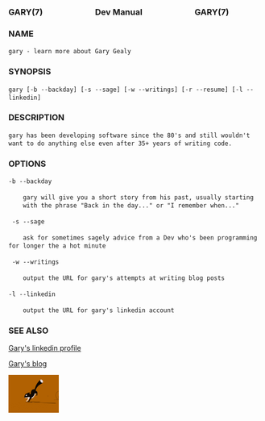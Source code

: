 ### GARY(7) <img height="10" hspace="50"/>Dev Manual<img height="10" hspace="50"/> GARY(7)

### NAME
    gary - learn more about Gary Gealy

### SYNOPSIS
    
    gary [-b --backday] [-s --sage] [-w --writings] [-r --resume] [-l --linkedin] 

### DESCRIPTION

    gary has been developing software since the 80's and still wouldn't 
    want to do anything else even after 35+ years of writing code.
    
### OPTIONS

    -b --backday

        gary will give you a short story from his past, usually starting
        with the phrase "Back in the day..." or "I remember when..."
     
     -s --sage
     
        ask for sometimes sagely advice from a Dev who's been programming for longer the a hot minute

     -w --writings
     
        output the URL for gary's attempts at writing blog posts

    -l --linkedin
    
        output the URL for gary's linkedin account
       

### SEE ALSO

[Gary's linkedin profile](https://www.linkedin.com/in/ggealy/)

[Gary's blog](https://www.tumblr.com/blog/view/garygealy)
        

<img src="./assets/running-sql.gif" width="100">

<!--
**GaryGealy/GaryGealy** is a ✨ _special_ ✨ repository because its `README.md` (this file) appears on your GitHub profile.

Here are some ideas to get you started:

- 🔭 I’m currently working on ...
- 🌱 I’m currently learning ...
- 👯 I’m looking to collaborate on ...
- 🤔 I’m looking for help with ...
- 💬 Ask me about ...
- 📫 How to reach me: ...
- 😄 Pronouns: ...
- ⚡ Fun fact: ...
-->
